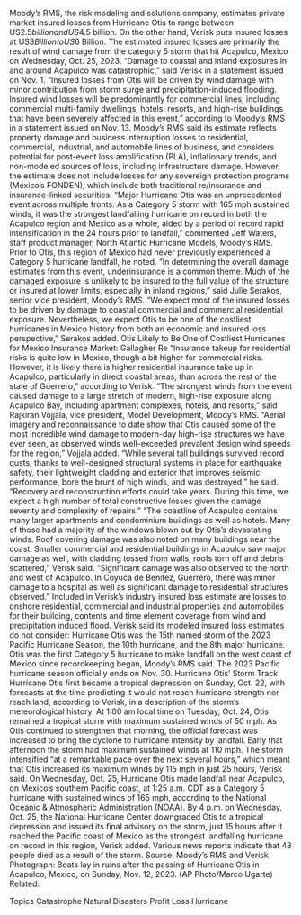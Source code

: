 Moody’s RMS, the risk modeling and solutions company, estimates private market insured losses from Hurricane Otis to range between US$2.5 billion and US$4.5 billion. On the other hand, Verisk puts insured losses at US$3 Billion to US$6 Billion.
The estimated insured losses are primarily the result of wind damage from the category 5 storm that hit Acapulco, Mexico on Wednesday, Oct. 25, 2023.
“Damage to coastal and inland exposures in and around Acapulco was catastrophic,” said Verisk in a statement issued on Nov. 1.
“Insured losses from Otis will be driven by wind damage with minor contribution from storm surge and precipitation-induced flooding. Insured wind losses will be predominantly for commercial lines, including commercial multi-family dwellings, hotels, resorts, and high-rise buildings that have been severely affected in this event,” according to Moody’s RMS in a statement issued on Nov. 13.
Moody’s RMS said its estimate reflects property damage and business interruption losses to residential, commercial, industrial, and automobile lines of business, and considers potential for post-event loss amplification (PLA), inflationary trends, and non-modeled sources of loss, including infrastructure damage. However, the estimate does not include losses for any sovereign protection programs (Mexico’s FONDEN), which include both traditional re/insurance and insurance-linked securities.
“Major Hurricane Otis was an unprecedented event across multiple fronts. As a Category 5 storm with 165 mph sustained winds, it was the strongest landfalling hurricane on record in both the Acapulco region and Mexico as a whole, aided by a period of record rapid intensification in the 24 hours prior to landfall,” commented Jeff Waters, staff product manager, North Atlantic Hurricane Models, Moody’s RMS.
Prior to Otis, this region of Mexico had never previously experienced a Category 5 hurricane landfall, he noted.
“In determining the overall damage estimates from this event, underinsurance is a common theme. Much of the damaged exposure is unlikely to be insured to the full value of the structure or insured at lower limits, especially in inland regions,” said Julie Serakos, senior vice president, Moody’s RMS.
“We expect most of the insured losses to be driven by damage to coastal commercial and commercial residential exposure. Nevertheless, we expect Otis to be one of the costliest hurricanes in Mexico history from both an economic and insured loss perspective,” Serakos added.
Otis Likely to Be One of Costliest Hurricanes for Mexico Insurance Market: Gallagher Re
“Insurance takeup for residential risks is quite low in Mexico, though a bit higher for commercial risks. However, it is likely there is higher residential insurance take up in Acapulco, particularly in direct coastal areas, than across the rest of the state of Guerrero,” according to Verisk.
“The strongest winds from the event caused damage to a large stretch of modern, high-rise exposure along Acapulco Bay, including apartment complexes, hotels, and resorts,” said Rajkiran Vojjala, vice president, Model Development, Moody’s RMS.
“Aerial imagery and reconnaissance to date show that Otis caused some of the most incredible wind damage to modern-day high-rise structures we have ever seen, as observed winds well-exceeded prevalent design wind speeds for the region,” Vojjala added.
“While several tall buildings survived record gusts, thanks to well-designed structural systems in place for earthquake safety, their lightweight cladding and exterior that improves seismic performance, bore the brunt of high winds, and was destroyed,” he said. “Recovery and reconstruction efforts could take years. During this time, we expect a high number of total constructive losses given the damage severity and complexity of repairs.”
“The coastline of Acapulco contains many larger apartments and condominium buildings as well as hotels. Many of those had a majority of the windows blown out by Otis’s devastating winds. Roof covering damage was also noted on many buildings near the coast. Smaller commercial and residential buildings in Acapulco saw major damage as well, with cladding tossed from walls, roofs torn off and debris scattered,” Verisk said. “Significant damage was also observed to the north and west of Acapulco. In Coyuca de Benitez, Guerrero, there was minor damage to a hospital as well as significant damage to residential structures observed.”
Included in Verisk’s industry insured loss estimate are losses to onshore residential, commercial and industrial properties and automobiles for their building, contents and time element coverage from wind and precipitation induced flood.
Verisk said its modeled insured loss estimates do not consider:
Hurricane Otis was the 15th named storm of the 2023 Pacific Hurricane Season, the 10th hurricane, and the 8th major hurricane. Otis was the first Category 5 hurricane to make landfall on the west coast of Mexico since recordkeeping began, Moody’s RMS said.
The 2023 Pacific hurricane season officially ends on Nov. 30.
Hurricane Otis’ Storm Track
Hurricane Otis first became a tropical depression on Sunday, Oct. 22, with forecasts at the time predicting it would not reach hurricane strength nor reach land, according to Verisk, in a description of the storm’s meteorological history. At 1:00 am local time on Tuesday, Oct. 24, Otis remained a tropical storm with maximum sustained winds of 50 mph. As Otis continued to strengthen that morning, the official forecast was increased to bring the cyclone to hurricane intensity by landfall. Early that afternoon the storm had maximum sustained winds at 110 mph.
The storm intensified “at a remarkable pace over the next several hours,” which meant that Otis increased its maximum winds by 115 mph in just 25 hours, Verisk said.
On Wednesday, Oct. 25, Hurricane Otis made landfall near Acapulco, on Mexico’s southern Pacific coast, at 1:25 a.m. CDT as a Category 5 hurricane with sustained winds of 165 mph, according to the National Oceanic & Atmospheric Administration (NOAA).
By 4 p.m. on Wednesday, Oct. 25, the National Hurricane Center downgraded Otis to a tropical depression and issued its final advisory on the storm, just 15 hours after it reached the Pacific coast of Mexico as the strongest landfalling hurricane on record in this region, Verisk added.
Various news reports indicate that 48 people died as a result of the storm.
Source: Moody’s RMS and Verisk
Photograph: Boats lay in ruins after the passing of Hurricane Otis in Acapulco, Mexico, on Sunday, Nov. 12, 2023. (AP Photo/Marco Ugarte)
Related:

Topics
Catastrophe
Natural Disasters
Profit Loss
Hurricane
